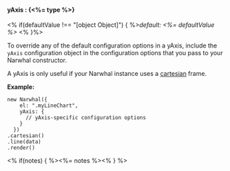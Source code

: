 #### **yAxis** : {<%= type %>}

<% if(defaultValue !== "[object Object]") { %>*default: <%= defaultValue %>* <% }%>

To override any of the default configuration options in a yAxis, include the `yAxis` configuration object in the configuration options that you pass to your Narwhal constructor.

A yAxis is only useful if your Narwhal instance uses a [cartesian]() frame.

**Example:**

	new Narwhal({
	    el: ".myLineChart",
	    yAxis: {
	      // yAxis-specific configuration options
	    }
	  })
	.cartesian()
	.line(data)
	.render()


<% if(notes) { %><%= notes %><% } %>

